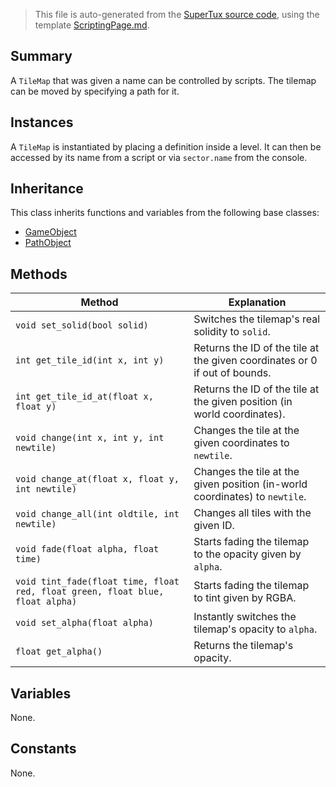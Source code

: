 > This file is auto-generated from the [SuperTux source code](https://github.com/SuperTux/supertux/tree/master/src), using the template [ScriptingPage.md](https://github.com/SuperTux/wiki/tree/master/templates/ScriptingPage.md).

Summary
-------

A `TileMap` that was given a name can be controlled by scripts. The tilemap can be moved by specifying a path for it. 

Instances
--------

A `TileMap` is instantiated by placing a definition inside a level. It can then be accessed by its name from a script or via `sector.name` from the console. 

Inheritance
--------

This class inherits functions and variables from the following base classes:
* [GameObject](https://github.com/SuperTux/supertux/wiki/ScriptingGameObject)
* [PathObject](https://github.com/SuperTux/supertux/wiki/ScriptingPathObject)


Methods
-------

Method | Explanation
-------|-------
`void set_solid(bool solid)` | Switches the tilemap's real solidity to `solid`.
`int get_tile_id(int x, int y)` | Returns the ID of the tile at the given coordinates or 0 if out of bounds.
`int get_tile_id_at(float x, float y)` | Returns the ID of the tile at the given position (in world coordinates).
`void change(int x, int y, int newtile)` | Changes the tile at the given coordinates to `newtile`.
`void change_at(float x, float y, int newtile)` | Changes the tile at the given position (in-world coordinates) to `newtile`.
`void change_all(int oldtile, int newtile)` | Changes all tiles with the given ID.
`void fade(float alpha, float time)` | Starts fading the tilemap to the opacity given by `alpha`.
`void tint_fade(float time, float red, float green, float blue, float alpha)` | Starts fading the tilemap to tint given by RGBA.
`void set_alpha(float alpha)` | Instantly switches the tilemap's opacity to `alpha`.
`float get_alpha()` | Returns the tilemap's opacity.


Variables
---------

None.

Constants
---------

None.
